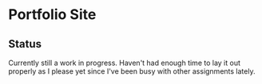 # Portfolio Site

## Status

Currently still a work in progress. Haven't had enough time to lay it out properly as I please yet since I've been busy with other assignments lately.
